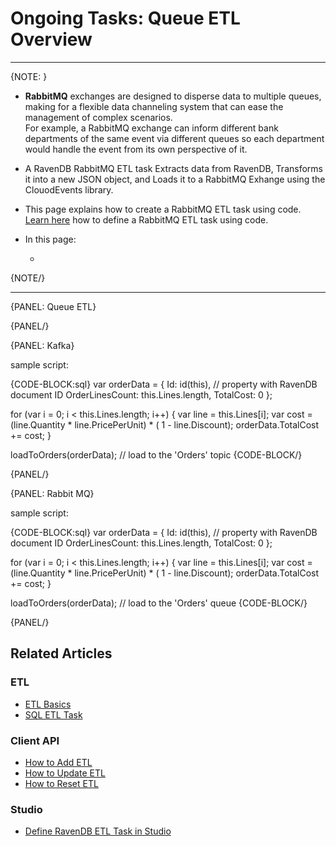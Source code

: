 ﻿# Ongoing Tasks: Queue ETL Overview
---

{NOTE: }

* **RabbitMQ** exchanges are designed to disperse data to multiple queues, 
  making for a flexible data channeling system that can ease the management 
  of complex scenarios.  
  For example, a RabbitMQ exchange can inform different bank departments 
  of the same event via different queues so each department would handle 
  the event from its own perspective of it.  

* A RavenDB RabbitMQ ETL task Extracts data from RavenDB, Transforms it 
  into a new JSON object, and Loads it to a RabbitMQ Exhange using the 
  ClouodEvents library.  

* This page explains how to create a RabbitMQ ETL task using code.  
  [Learn here](../../../../studio/database/tasks/ongoing-tasks/rabbitmq-etl-task) 
  how to define a RabbitMQ ETL task using code.  

* In this page:  
  * [](../../../../)  

{NOTE/}

---

{PANEL: Queue ETL}

{PANEL/}

{PANEL: Kafka}

sample script:

{CODE-BLOCK:sql}
var orderData = {
    Id: id(this), // property with RavenDB document ID
    OrderLinesCount: this.Lines.length,
    TotalCost: 0
};

for (var i = 0; i < this.Lines.length; i++) {
    var line = this.Lines[i];
    var cost = (line.Quantity * line.PricePerUnit) * ( 1 - line.Discount);
    orderData.TotalCost += cost;
}

loadToOrders(orderData); // load to the 'Orders' topic
{CODE-BLOCK/}

{PANEL/}

{PANEL: Rabbit MQ}

sample script:

{CODE-BLOCK:sql}
var orderData = {
    Id: id(this), // property with RavenDB document ID
    OrderLinesCount: this.Lines.length,
    TotalCost: 0
};

for (var i = 0; i < this.Lines.length; i++) {
    var line = this.Lines[i];
    var cost = (line.Quantity * line.PricePerUnit) * ( 1 - line.Discount);
    orderData.TotalCost += cost;
}

loadToOrders(orderData); // load to the 'Orders' queue
{CODE-BLOCK/}

{PANEL/}


## Related Articles

### ETL

- [ETL Basics](../../../server/ongoing-tasks/etl/basics)
- [SQL ETL Task](../../../server/ongoing-tasks/etl/sql)

### Client API

- [How to Add ETL](../../../client-api/operations/maintenance/etl/add-etl)
- [How to Update ETL](../../../client-api/operations/maintenance/etl/update-etl)
- [How to Reset ETL](../../../client-api/operations/maintenance/etl/reset-etl)

### Studio

- [Define RavenDB ETL Task in Studio](../../../studio/database/tasks/ongoing-tasks/ravendb-etl-task)
